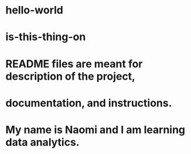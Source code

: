 # hello-world
# is-this-thing-on
#
# README files are meant for description of the project,
# documentation, and instructions. 
# 
# My name is Naomi and I am learning data analytics.
